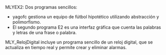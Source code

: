 MLYEX2:
Dos programas sencillos: 
- yagofc gestiona un equipo de fútbol hipotético utilizando abstracción y polimorfismo.
- El segundo programa E2 es una interfaz gráfica que cuenta las palabras y letras de una frase o palabra.

MLY_RelojDigital incluye un programa sencillo de un reloj digital, que se actualiza en tiempo real y permite crear y eliminar alarmas.
